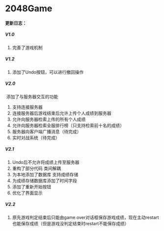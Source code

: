 # 2048Game

#### 更新日志：

##### V1.0

1. 完善了游戏机制

##### V1.2

1. 添加了Undo按钮，可以进行撤回操作

##### V2.0

​	添加了与服务器交互的功能

1. 支持连接服务器
2. 连接服务器后游戏结束后允许上传个人成绩到服务器
3. 允许向服务器检索上传的所有个人成绩
4. 允许向服务器检索全服排行榜（只支持检索前十名的成绩）
5. 服务器向客户端广播消息（待完成）
6. 实时对战系统（待完成）

##### V2.1
    
1. Undo后不允许将成绩上传至服务器
2. 重构了部分代码 类间解耦
3. 为本地添加了数据库 支持成绩存储
4. 为成绩存储数据库添加了时间字段
5. 添加了重新开始按钮
6. 优化了界面显示

##### V2.2

1. 原先游戏判定结束后只能由game over对话框保存游戏成绩，现在主动restart也能保存成绩（但是游戏没判定结束时restart不能保存成绩）